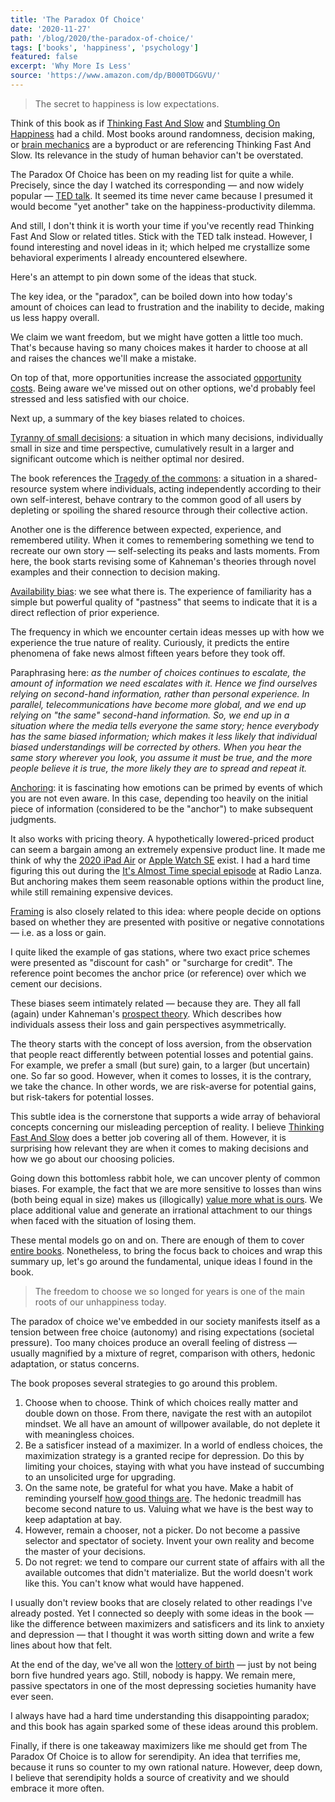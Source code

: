 ```yaml
---
title: 'The Paradox Of Choice'
date: '2020-11-27'
path: '/blog/2020/the-paradox-of-choice/'
tags: ['books', 'happiness', 'psychology']
featured: false
excerpt: 'Why More Is Less'
source: 'https://www.amazon.com/dp/B000TDGGVU/'
---
```


> The secret to happiness is low expectations.

Think of this book as if [Thinking Fast And Slow](/blog/2018/thinking-fast-and-slow) and [Stumbling On Happiness](/blog/2019/stumbling-on-happiness) had a child. Most books around randomness, decision making, or [brain mechanics](/blog/2019/predictably-irrational) are a byproduct or are referencing Thinking Fast And Slow. Its relevance in the study of human behavior can't be overstated.

The Paradox Of Choice has been on my reading list for quite a while. Precisely, since the day I watched
its corresponding — and now widely popular — [TED talk](https://www.ted.com/talks/barry_schwartz_the_paradox_of_choice). It seemed its time never came because I presumed it would become "yet another" take on the happiness-productivity dilemma.

And still, I don't think it is worth your time if you've recently read Thinking Fast And Slow or related titles. Stick with the TED talk instead. However, I found interesting and novel ideas in it; which helped me crystallize some behavioral experiments I already encountered elsewhere.

Here's an attempt to pin down some of the ideas that stuck.

The key idea, or the "paradox", can be boiled down into how today's amount of choices can lead to frustration and the inability to decide, making us less happy overall.

We claim we want freedom, but we might have gotten a little too much. That's because having so many choices makes it harder to choose at all and raises the chances we'll make a mistake.

On top of that, more opportunities increase the associated [opportunity costs](https://en.wikipedia.org/wiki/Opportunity_cost). Being aware we've missed out on other options, we'd probably feel stressed and less satisfied with our choice.

Next up, a summary of the key biases related to choices.

[Tyranny of small decisions](https://en.wikipedia.org/wiki/Tyranny_of_small_decisions): a situation in which many decisions, individually small in size and time perspective, cumulatively result in a larger and significant outcome which is neither optimal nor desired.

The book references the [Tragedy of the commons](https://en.wikipedia.org/wiki/Tragedy_of_the_commons): a situation in a shared-resource system where individuals, acting independently according to their own self-interest, behave contrary to the common good of all users by depleting or spoiling the shared resource through their collective action.

Another one is the difference between expected, experience, and remembered utility. When it comes to remembering something we tend to recreate our own story — self-selecting its peaks and lasts moments. From here, the book starts revising some of Kahneman's theories through novel examples and their connection to decision making.

[Availability bias](https://en.wikipedia.org/wiki/Availability_heuristic): we see what there is. The experience of familiarity has a simple but powerful quality of "pastness" that seems to indicate that it is a direct reflection of prior experience.

The frequency in which we encounter certain ideas messes up with how we experience the true nature of reality. Curiously, it predicts the entire phenomena of fake news almost fifteen years before they took off.

Paraphrasing here: _as the number of choices continues to escalate, the amount of information we need escalates with it. Hence we find ourselves relying on second-hand information, rather than personal experience. In parallel, telecommunications have become more global, and we end up relying on "the same" second-hand information. So, we end up in a situation where the media tells everyone the same story; hence everybody has the same biased information; which makes it less likely that individual biased understandings will be corrected by others. When you hear the same story wherever you look, you assume it must be true, and the more people believe it is true, the more likely they are to spread and repeat it._

[Anchoring](<https://en.wikipedia.org/wiki/Anchoring_(cognitive_bias)>): it is fascinating how emotions can be primed by events of which you are not even aware. In this case, depending too heavily on the initial piece of information (considered to be the "anchor") to make subsequent judgments.

It also works with pricing theory. A hypothetically lowered-priced product can seem a bargain among an extremely expensive product line. It made me think of why the [2020 iPad Air](<https://en.wikipedia.org/wiki/IPad_Air_(2020)>) or [Apple Watch SE](https://en.wikipedia.org/wiki/Apple_Watch_SE) exist. I had a hard time figuring this out during the [It's Almost Time special episode](https://www.radiolanza.com/episodes/s2b1) at Radio Lanza. But anchoring makes them seem reasonable options within the product line, while still remaining expensive devices.

[Framing](<https://en.wikipedia.org/wiki/Framing_effect_(psychology)>) is also closely related to this idea: where people decide on options based on whether they are presented with positive or negative connotations — i.e. as a loss or gain.

I quite liked the example of gas stations, where two exact price schemes were presented as "discount for cash" or "surcharge for credit". The reference point becomes the anchor price (or reference) over which we cement our decisions.

These biases seem intimately related — because they are. They all fall (again) under Kahneman's [prospect theory](https://en.wikipedia.org/wiki/Prospect_theory). Which describes how individuals assess their loss and gain perspectives asymmetrically.

The theory starts with the concept of loss aversion, from the observation that people react differently between potential losses and potential gains. For example, we prefer a small (but sure) gain, to a larger (but uncertain) one. So far so good. However, when it comes to losses, it is the contrary, we take the chance. In other words, we are risk-averse for potential gains, but risk-takers for potential losses.

This subtle idea is the cornerstone that supports a wide array of behavioral concepts concerning our misleading perception of reality. I believe [Thinking Fast And Slow](/blog/2018/thinking-fast-and-slow) does a better job covering all of them. However, it is surprising how relevant they are when it comes to making decisions and how we go about our choosing policies.

Going down this bottomless rabbit hole, we can uncover plenty of common biases. For example, the fact that we are more sensitive to losses than wins (both being equal in size) makes us (illogically) [value more what is ours](https://en.wikipedia.org/wiki/Endowment_effect). We place additional value and generate an irrational attachment to our things when faced with the situation of losing them.

These mental models go on and on. There are enough of them to cover [entire books](https://www.amazon.com/dp/0525533583/). Nonetheless, to bring the focus back to choices and wrap this summary up, let's go around the fundamental, unique ideas I found in the book.

> The freedom to choose we so longed for years is one of the main roots of our unhappiness today.

The paradox of choice we've embedded in our society manifests itself as a tension between free choice (autonomy) and rising expectations (societal pressure). Too many choices produce an overall feeling of distress — usually magnified by a mixture of regret, comparison with others, hedonic adaptation, or status concerns.

The book proposes several strategies to go around this problem.

1. Choose when to choose. Think of which choices really matter and double down on those. From there, navigate the rest with an autopilot mindset. We all have an amount of willpower available, do not deplete it with meaningless choices.
2. Be a satisficer instead of a maximizer. In a world of endless choices, the maximization strategy is a granted recipe for depression. Do this by limiting your choices, staying with what you have instead of succumbing to an unsolicited urge for upgrading.
3. On the same note, be grateful for what you have. Make a habit of reminding yourself [how good things are](https://www.youtube.com/watch?v=q8LaT5Iiwo4). The hedonic treadmill has become second nature to us. Valuing what we have is the best way to keep adaptation at bay.
4. However, remain a chooser, not a picker. Do not become a passive selector and spectator of society. Invent your own reality and become the master of your decisions.
5. Do not regret: we tend to compare our current state of affairs with all the available outcomes that didn't materialize. But the world doesn't work like this. You can't know what would have happened.

I usually don't review books that are closely related to other readings I've already posted. Yet I connected so deeply with some ideas in the book — like the difference between maximizers and satisficers and its link to anxiety and depression — that I thought it was worth sitting down and write a few lines about how that felt.

At the end of the day, we've all won the [lottery of birth](https://en.wikipedia.org/wiki/Lottery_of_birth) — just by not being born five hundred years ago. Still, nobody is happy. We remain mere, passive spectators in one of the most depressing societies humanity have ever seen.

I always have had a hard time understanding this disappointing paradox; and this book has again sparked some of these ideas around this problem.

Finally, if there is one takeaway maximizers like me should get from The Paradox Of Choice is to allow for serendipity. An idea that terrifies me, because it runs so counter to my own rational nature. However, deep down, I believe that serendipity holds a source of creativity and we should embrace it more often.
